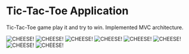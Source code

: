 # Tic-Tac-Toe Application

Tic-Tac-Toe game play it and try to win.
Implemented MVC architecture.

![CHEESE!](https://user-images.githubusercontent.com/74861262/209870838-fa034096-ee97-4c00-86c0-61e0cb21853e.png)
![CHEESE!](https://user-images.githubusercontent.com/74861262/209870846-894f6f3f-97e7-4af2-9ebd-82d64d391a0a.png)
![CHEESE!](https://user-images.githubusercontent.com/74861262/209870880-646d72a5-1e64-4f68-b20e-c0fa9cb3228e.png)
![CHEESE!](https://user-images.githubusercontent.com/74861262/209870900-a5a4bd3e-12c1-46ca-b69a-6d840d04fdba.png)
![CHEESE!](https://user-images.githubusercontent.com/74861262/209870922-e37e973e-8049-4294-b6e7-e3471eb40e75.png)
![CHEESE!](https://user-images.githubusercontent.com/74861262/209870932-f98d8897-3882-47fd-8cbf-957d6f61730f.png)
![CHEESE!](https://user-images.githubusercontent.com/74861262/209870938-812a4097-1af8-4ec4-8887-10b4a34bd5be.png)
![CHEESE!](https://user-images.githubusercontent.com/74861262/209870946-ab8ab079-12e6-4a77-99e3-07af0608a6a5.png)
